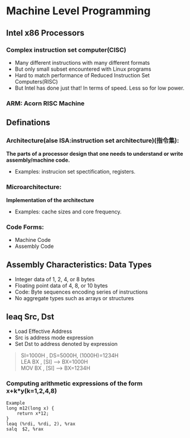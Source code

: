 # Machine Level Programming

## Intel x86 Processors
### Complex instruction set computer(CISC)
+ Many different instructions with many different formats
+ But only small subset encountered with Linux programs
+ Hard to match performance of Reduced Instruction Set Computers(RISC)
+ But Intel has done just that! In terms of speed. Less so for low power.
### ARM: Acorn RISC Machine

## Definations
### Architecture(alse ISA:instruction set architecture)(指令集):
**The parts of a processor design that one needs to understand or write assembly/machine code.**
+ Examples: instrucion set spectification, registers.

### Microarchitecture:
**Implementation of the architecture**
+ Examples: cache sizes and core frequency.

### Code Forms:
+ Machine Code
+ Assembly Code

## Assembly Characteristics: Data Types
+ Integer data of 1, 2, 4, or 8 bytes
+ Floating point data of 4, 8, or 10 bytes
+ Code: Byte sequences encoding series of instructions
+ No aggregate types such as arrays or structures

## leaq Src, Dst
+ Load Effective Address
+ Src is address mode expression
+ Set Dst to address denoted by expression
> SI=1000H , DS=5000H, (1000H)=1234H   
> LEA BX , [SI] --> BX=1000H   
> MOV BX , [SI] --> BX=1234H   
### Computing arithmetic expressions of the form x+k\*y(k=1,2,4,8)
	Example
	long m12(long x) {
		return x*12;
	}
	leaq (%rdi, %rdi, 2), %rax
	salq  $2, %rax
